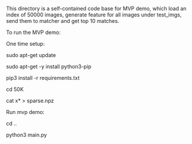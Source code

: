 This directory is a self-contained code base for MVP demo,
which load an index of 50000 images, generate feature for all images under test_imgs,
send them to matcher and get top 10 matches.

To run the MVP demo:

One time setup:

sudo apt-get update

sudo apt-get -y install python3-pip

pip3 install -r requirements.txt


cd 50K


cat x* > sparse.npz

Run mvp demo:

cd ..

python3 main.py

